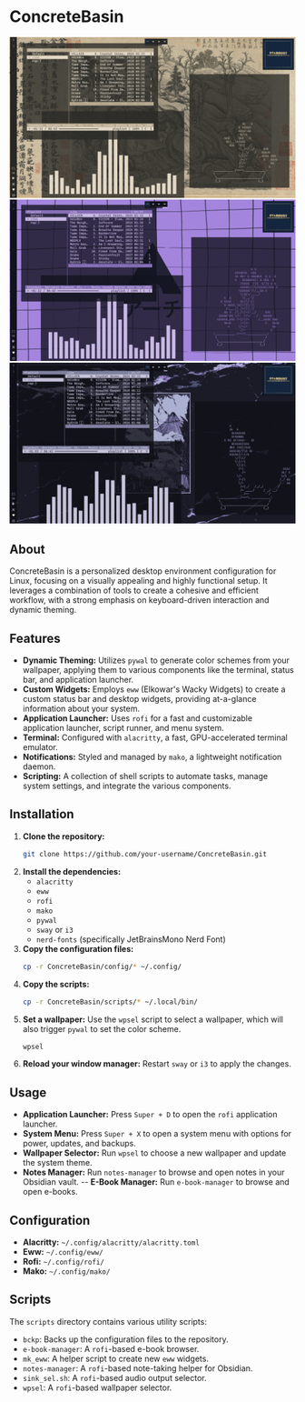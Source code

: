 # ConcreteBasin

![1](screenshots/1.png)
![2](screenshots/2.png)
![3](screenshots/3.png)

## About

ConcreteBasin is a personalized desktop environment configuration for Linux, focusing on a visually appealing and highly functional setup. It leverages a combination of tools to create a cohesive and efficient workflow, with a strong emphasis on keyboard-driven interaction and dynamic theming.

## Features

-   **Dynamic Theming:** Utilizes `pywal` to generate color schemes from your wallpaper, applying them to various components like the terminal, status bar, and application launcher.
-   **Custom Widgets:** Employs `eww` (Elkowar's Wacky Widgets) to create a custom status bar and desktop widgets, providing at-a-glance information about your system.
-   **Application Launcher:** Uses `rofi` for a fast and customizable application launcher, script runner, and menu system.
-   **Terminal:** Configured with `alacritty`, a fast, GPU-accelerated terminal emulator.
-   **Notifications:** Styled and managed by `mako`, a lightweight notification daemon.
-   **Scripting:** A collection of shell scripts to automate tasks, manage system settings, and integrate the various components.

## Installation

1.  **Clone the repository:**
    ```bash
    git clone https://github.com/your-username/ConcreteBasin.git
    ```
2.  **Install the dependencies:**
    -   `alacritty`
    -   `eww`
    -   `rofi`
    -   `mako`
    -   `pywal`
    -   `sway` or `i3`
    -   `nerd-fonts` (specifically JetBrainsMono Nerd Font)
3.  **Copy the configuration files:**
    ```bash
    cp -r ConcreteBasin/config/* ~/.config/
    ```
4.  **Copy the scripts:**
    ```bash
    cp -r ConcreteBasin/scripts/* ~/.local/bin/
    ```
5.  **Set a wallpaper:**
    Use the `wpsel` script to select a wallpaper, which will also trigger `pywal` to set the color scheme.
    ```bash
    wpsel
    ```
6.  **Reload your window manager:**
    Restart `sway` or `i3` to apply the changes.

## Usage

-   **Application Launcher:** Press `Super + D` to open the `rofi` application launcher.
-   **System Menu:** Press `Super + X` to open a system menu with options for power, updates, and backups.
-   **Wallpaper Selector:** Run `wpsel` to choose a new wallpaper and update the system theme.
-   **Notes Manager:** Run `notes-manager` to browse and open notes in your Obsidian vault.
--   **E-Book Manager:** Run `e-book-manager` to browse and open e-books.

## Configuration

-   **Alacritty:** `~/.config/alacritty/alacritty.toml`
-   **Eww:** `~/.config/eww/`
-   **Rofi:** `~/.config/rofi/`
-   **Mako:** `~/.config/mako/`

## Scripts

The `scripts` directory contains various utility scripts:

-   `bckp`: Backs up the configuration files to the repository.
-   `e-book-manager`: A `rofi`-based e-book browser.
-   `mk_eww`: A helper script to create new `eww` widgets.
-   `notes-manager`: A `rofi`-based note-taking helper for Obsidian.
-   `sink_sel.sh`: A `rofi`-based audio output selector.
-   `wpsel`: A `rofi`-based wallpaper selector.

